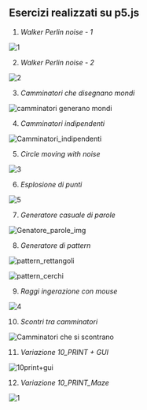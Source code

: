 ## Esercizi realizzati su p5.js 


1. *Walker Perlin noise - 1*

![1](https://user-images.githubusercontent.com/28058955/114730148-e4fa2a80-9d40-11eb-9ad3-5fc3bd42a1f0.PNG)

2. *Walker Perlin noise - 2*

![2](https://user-images.githubusercontent.com/28058955/114736089-16292980-9d46-11eb-8192-db312593b1a8.PNG)

3. *Camminatori che disegnano mondi*

![camminatori generano mondi](https://user-images.githubusercontent.com/28058955/122656004-4979a180-d157-11eb-9bea-df5f1a40ee23.png)

4. *Camminatori indipendenti*

![Camminatori_indipendenti](https://user-images.githubusercontent.com/28058955/122656013-63b37f80-d157-11eb-9592-1ef261ffe41d.PNG)

5. *Circle moving with noise*

![3](https://user-images.githubusercontent.com/28058955/114740794-77eb9280-9d4a-11eb-8268-6ad0a960cc7c.PNG)

6. *Esplosione di punti*

![5](https://user-images.githubusercontent.com/28058955/114743002-8b97f880-9d4c-11eb-8372-8784e5b8c9b4.PNG)

7. *Generatore casuale di parole*

![Genatore_parole_img](https://user-images.githubusercontent.com/28058955/122656028-82b21180-d157-11eb-99b5-eeb33b9b9c2d.PNG)

8. *Generatore di pattern*

![pattern_rettangoli](https://user-images.githubusercontent.com/28058955/122656033-8cd41000-d157-11eb-86e2-eb2131c38ecc.png)

![pattern_cerchi](https://user-images.githubusercontent.com/28058955/122656036-8e9dd380-d157-11eb-9948-935233768530.PNG)

9. *Raggi ingerazione con mouse*

![4](https://user-images.githubusercontent.com/28058955/114742196-c6e5f780-9d4b-11eb-8e44-a96e28ee4a7d.PNG)

10. *Scontri tra camminatori*

![Camminatori che si scontrano](https://user-images.githubusercontent.com/28058955/122656049-a37a6700-d157-11eb-9f24-4d3e391dc556.png)

11. *Variazione 10_PRINT + GUI*

![10print+gui](https://user-images.githubusercontent.com/28058955/122656126-2ef3f800-d158-11eb-903d-0a5500591b3d.PNG)

12. *Variazione 10_PRINT_Maze*

![1](https://user-images.githubusercontent.com/28058955/122656059-b725cd80-d157-11eb-85d3-0ca98d51878f.PNG)



